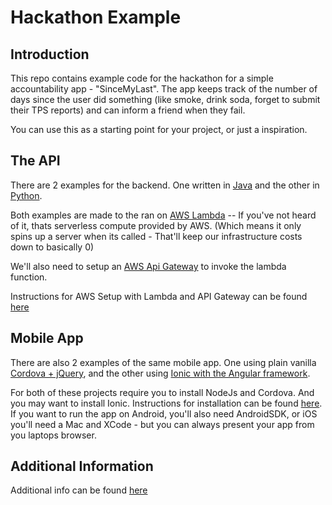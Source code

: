 # Hackathon Example

## Introduction
This repo contains example code for the hackathon for a simple accountability app - "SinceMyLast". The app keeps track of the number of days since the user did something (like smoke, drink soda, forget to submit their TPS reports) and can inform a friend when they fail.  

You can use this as a starting point for your project, or just a inspiration.

## The API
There are 2 examples for the backend. One written in [Java](/java-api) and the other in [Python](/python-api).

Both examples are made to the ran on [AWS Lambda](https://aws.amazon.com/serverless/videos/video-lambda-intro/) -- If you've not heard of it, thats serverless compute provided by AWS. (Which means it only spins up a server when its called - That'll keep our infrastructure costs down to basically 0)

We'll also need to setup an [AWS Api Gateway](https://aws.amazon.com/api-gateway/) to invoke the lambda function.

Instructions for AWS Setup with Lambda and API Gateway can be found [here](/AWS-Setup.md)

## Mobile App
There are also 2 examples of the same mobile app. One using plain vanilla [Cordova + jQuery](/ionic-phonegap-app), and the other using [Ionic with the Angular framework](/ionic-angular-app).


For both of these projects require you to install NodeJs and Cordova. And you may want to install Ionic. Instructions for installation can be found [here](/Ionic-Setup.md). If you want to run the app on Android, you'll also need AndroidSDK, or iOS you'll need a Mac and XCode - but you can always present your app from you laptops browser.

## Additional Information
Additional info can be found [here](https://www.youtube.com/watch?v=dQw4w9WgXcQ)

